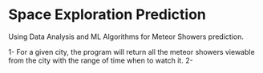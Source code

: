 # Space Exploration Prediction
Using Data Analysis and ML Algorithms for Meteor Showers prediction.

1- For a given city, the program will return all the meteor showers viewable from the city with the range of time when to watch it.
2- 
